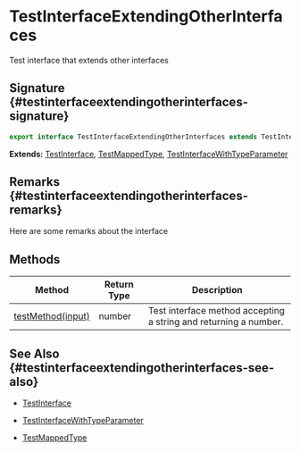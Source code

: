 # TestInterfaceExtendingOtherInterfaces

Test interface that extends other interfaces

## Signature {#testinterfaceextendingotherinterfaces-signature}

```typescript
export interface TestInterfaceExtendingOtherInterfaces extends TestInterface, TestMappedType, TestInterfaceWithTypeParameter<number>
```

**Extends:** [TestInterface](docs/simple-suite-test/testinterface-interface), [TestMappedType](docs/simple-suite-test/testmappedtype-typealias), [TestInterfaceWithTypeParameter](docs/simple-suite-test/testinterfacewithtypeparameter-interface)

## Remarks {#testinterfaceextendingotherinterfaces-remarks}

Here are some remarks about the interface

## Methods

| Method | Return Type | Description |
| --- | --- | --- |
| [testMethod(input)](docs/simple-suite-test/testinterfaceextendingotherinterfaces-testmethod-methodsignature) | number | Test interface method accepting a string and returning a number. |

## See Also {#testinterfaceextendingotherinterfaces-see-also}

- [TestInterface](docs/simple-suite-test/testinterface-interface)

- [TestInterfaceWithTypeParameter](docs/simple-suite-test/testinterfacewithtypeparameter-interface)

- [TestMappedType](docs/simple-suite-test/testmappedtype-typealias)
